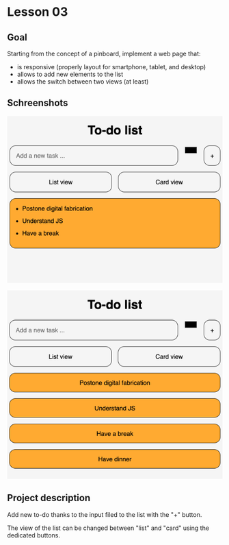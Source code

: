 # Lesson 03

## Goal

Starting from the concept of a pinboard, implement a web page that:

- is responsive (properly layout for smartphone, tablet, and desktop)
- allows to add new elements to the list
- allows the switch between two views (at least)

## Schreenshots

![first screenshot](DOC/assignment_01_01.png)

![second screenshot](DOC/assignment_01_02.png)

## Project description

Add new to-do thanks to the input filed to the list with the "+" button.

The view of the list can be changed between "list" and "card" using the dedicated buttons.

